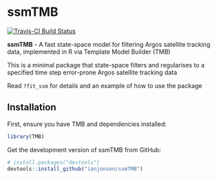 # ssmTMB

[![Travis-CI Build Status](https://travis-ci.org/ianjonsen/ssmTMB.svg?branch=master)](https://travis-ci.org/ianjonsen/ssmTMB)


**ssmTMB** - A fast state-space model for filtering Argos satellite tracking data, implemented in R via Template Model Builder (TMB)

This is a minimal package that state-space filters and regularises to a specified time step error-prone Argos satellite tracking data

Read `?fit_ssm` for details and an example of how to use the package 

## Installation
First, ensure you have TMB and dependencies installed:

```R
library(TMB)
```

Get the development version of ssmTMB from GitHub:

```R
# install.packages("devtools")  
devtools::install_github("ianjonsen/ssmTMB")
```
